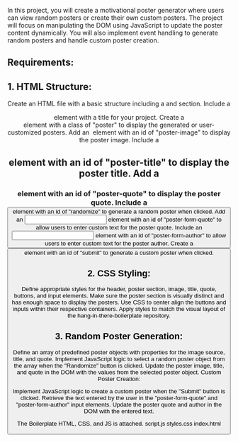 In this project, you will create a motivational poster generator where users can view random posters or create their own custom posters. The project will focus on manipulating the DOM using JavaScript to update the poster content dynamically. You will also implement event handling to generate random posters and handle custom poster creation.

## Requirements:

## 1. HTML Structure:

Create an HTML file with a basic structure including a <head> and <body> section.
Include a <header> element with a title for your project.
Create a <section> element with a class of "poster" to display the generated or user-customized posters.
Add an <img> element with an id of "poster-image" to display the poster image.
Include a <h2> element with an id of "poster-title" to display the poster title.
Add a <h3> element with an id of "poster-quote" to display the poster quote.
Include a <button> element with an id of "randomize" to generate a random poster when clicked.
Add an <input> element with an id of "poster-form-quote" to allow users to enter custom text for the poster quote.
Include an <input> element with an id of "poster-form-author" to allow users to enter custom text for the poster author.
Create a <button> element with an id of "submit" to generate a custom poster when clicked.

## 2. CSS Styling:

Define appropriate styles for the header, poster section, image, title, quote, buttons, and input elements.
Make sure the poster section is visually distinct and has enough space to display the posters.
Use CSS to center align the buttons and inputs within their respective containers.
Apply styles to match the visual layout of the hang-in-there-boilerplate repository.

## 3. Random Poster Generation:

Define an array of predefined poster objects with properties for the image source, title, and quote.
Implement JavaScript logic to select a random poster object from the array when the "Randomize" button is clicked.
Update the poster image, title, and quote in the DOM with the values from the selected poster object.
Custom Poster Creation:

Implement JavaScript logic to create a custom poster when the "Submit" button is clicked.
Retrieve the text entered by the user in the "poster-form-quote" and "poster-form-author" input elements.
Update the poster quote and author in the DOM with the entered text.


The Boilerplate HTML, CSS, and JS is attached.
script.js
styles.css
index.html

